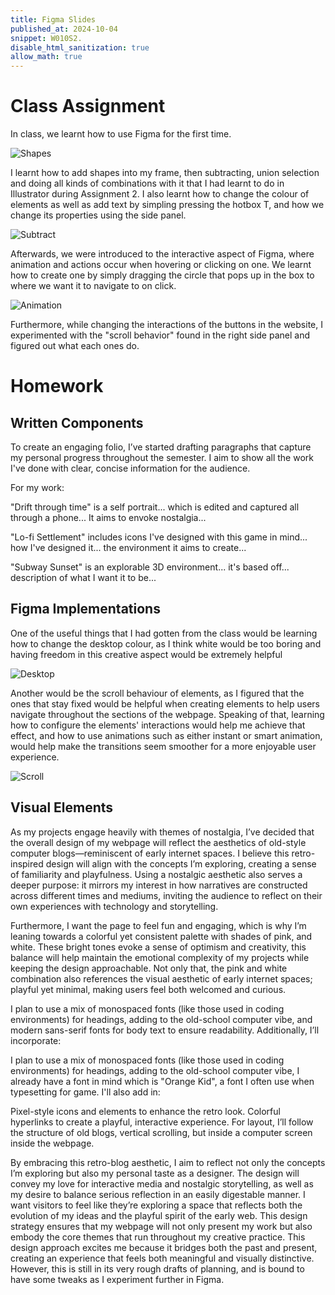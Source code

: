 ```yaml
---
title: Figma Slides
published_at: 2024-10-04
snippet: W010S2.
disable_html_sanitization: true
allow_math: true
---
```


# Class Assignment

In class, we learnt how to use Figma for the first time.

![Shapes](/w10s2/first.png)

I learnt how to add shapes into my frame, then subtracting, union selection and doing all kinds of combinations with it that I had learnt to do in Illustrator during Assignment 2. I also learnt how to change the colour of elements as well as add text by simpling pressing the hotbox T, and how we change its properties using the side panel.

![Subtract](/w10s2/subtract.png)

Afterwards, we were introduced to the interactive aspect of Figma, where animation and actions occur when hovering or clicking on one. We learnt how to create one by simply dragging the circle that pops up in the box to where we want it to navigate to on click.

![Animation](w10s2/animation.png)

Furthermore, while changing the interactions of the buttons in the website, I experimented with the "scroll behavior" found in the right side panel and figured out what each ones do.

# Homework

## Written Components 

To create an engaging folio, I’ve started drafting paragraphs that capture my personal progress throughout the semester. I aim to show all the work I've done with clear, concise information for the audience.

For my work:

"Drift through time" is a self portrait... which is edited and captured all through a phone... It aims to envoke nostalgia...

"Lo-fi Settlement" includes icons I've designed with this game in mind... how I've designed it... the environment it aims to create...

"Subway Sunset" is an explorable 3D environment... it's based off... description of what I want it to be...

## Figma Implementations

One of the useful things that I had gotten from the class would be learning how to change the desktop colour, as I think white would be too boring and having freedom in this creative aspect would be extremely helpful 

![Desktop](w10s2/desktop.png)

Another would be the scroll behaviour of elements, as I figured that the ones that stay fixed would be helpful when creating elements to help users navigate throughout the sections of the webpage. Speaking of that, learning how to configure the elements' interactions would help me achieve that effect, and how to use animations such as either instant or smart animation, would help make the transitions seem smoother for a more enjoyable user experience.

![Scroll](w10s2/scroll.png)

## Visual Elements

As my projects engage heavily with themes of nostalgia, I’ve decided that the overall design of my webpage will reflect the aesthetics of old-style computer blogs—reminiscent of early internet spaces. I believe this retro-inspired design will align with the concepts I’m exploring, creating a sense of familiarity and playfulness. Using a nostalgic aesthetic also serves a deeper purpose: it mirrors my interest in how narratives are constructed across different times and mediums, inviting the audience to reflect on their own experiences with technology and storytelling.

Furthermore, I want the page to feel fun and engaging, which is why I’m leaning towards a colorful yet consistent palette with shades of pink, and white. These bright tones evoke a sense of optimism and creativity, this balance will help maintain the emotional complexity of my projects while keeping the design approachable. Not only that, the pink and white combination also references the visual aesthetic of early internet spaces; playful yet minimal, making users feel both welcomed and curious.

I plan to use a mix of monospaced fonts (like those used in coding environments) for headings, adding to the old-school computer vibe, and modern sans-serif fonts for body text to ensure readability. Additionally, I’ll incorporate:

I plan to use a mix of monospaced fonts (like those used in coding environments) for headings, adding to the old-school computer vibe, I already have a font in mind which is "Orange Kid", a font I often use when typesetting for game.  I'll also add in:

Pixel-style icons and elements to enhance the retro look.
Colorful hyperlinks to create a playful, interactive experience.
For layout, I’ll follow the structure of old blogs, vertical scrolling, but inside a computer screen inside the webpage.

By embracing this retro-blog aesthetic, I aim to reflect not only the concepts I’m exploring but also my personal taste as a designer. The design will convey my love for interactive media and nostalgic storytelling, as well as my desire to balance serious reflection in an easily digestable manner. I want visitors to feel like they’re exploring a space that reflects both the evolution of my ideas and the playful spirit of the early web. This design strategy ensures that my webpage will not only present my work but also embody the core themes that run throughout my creative practice. This design approach excites me because it bridges both the past and present, creating an experience that feels both meaningful and visually distinctive. However, this is still in its very rough  drafts of planning, and is bound to have some tweaks as I experiment further in Figma.